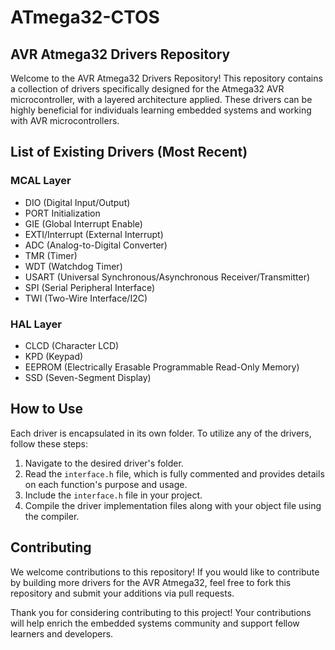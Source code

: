 # ATmega32-CTOS
## AVR Atmega32 Drivers Repository

Welcome to the AVR Atmega32 Drivers Repository! This repository contains a collection of drivers specifically designed for the Atmega32 AVR microcontroller, with a layered architecture applied. These drivers can be highly beneficial for individuals learning embedded systems and working with AVR microcontrollers.

## List of Existing Drivers (Most Recent)

### MCAL Layer
- DIO (Digital Input/Output)
- PORT Initialization 
- GIE (Global Interrupt Enable)
- EXTI/Interrupt (External Interrupt)
- ADC (Analog-to-Digital Converter)
- TMR (Timer)
- WDT (Watchdog Timer)
- USART (Universal Synchronous/Asynchronous Receiver/Transmitter)
- SPI (Serial Peripheral Interface)
- TWI (Two-Wire Interface/I2C)

### HAL Layer
- CLCD (Character LCD)
- KPD (Keypad)
- EEPROM (Electrically Erasable Programmable Read-Only Memory)
- SSD (Seven-Segment Display)

## How to Use

Each driver is encapsulated in its own folder. To utilize any of the drivers, follow these steps:

1. Navigate to the desired driver's folder.
2. Read the `interface.h` file, which is fully commented and provides details on each function's purpose and usage.
3. Include the `interface.h` file in your project.
4. Compile the driver implementation files along with your object file using the compiler.

## Contributing

We welcome contributions to this repository! If you would like to contribute by building more drivers for the AVR Atmega32, feel free to fork this repository and submit your additions via pull requests.

Thank you for considering contributing to this project! Your contributions will help enrich the embedded systems community and support fellow learners and developers.
